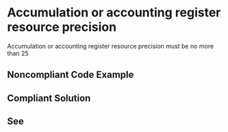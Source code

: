 # Accumulation or accounting register resource precision

Accumulation or accounting register resource precision must be no more than 25


## Noncompliant Code Example

## Compliant Solution

## See

